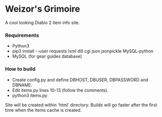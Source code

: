 # Weizor's Grimoire
A cool looking Diablo 2 item info site.

### Requirements
* Python3
* pip3 install --user requests lxml dill cgi json jsonpickle MySQL-python
* MySQL (for gear guides database)

### How to build
* Create config.py and define DBHOST, DBUSER, DBPASSWORD and DBNAME.
* Edit items.py lines 10-13 (follow the comments).
* python3 items.py

Site will be created within 'html' directory.
Builds will go faster after the first time when the items cache is created.
